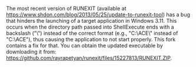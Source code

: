 The most recent version of RUNEXIT (available at https://www.shdon.com/blog/2013/05/25/update-to-runexit-tool) has a bug that hinders the launching of a target application in Windows 3.11. This occurs when the directory path passed into ShellExecute ends with a backslash ("\\") instead of the correct format (e.g., "C:\ACE\\" instead of "C:\ACE"), thus causing the application to not start properly. This fork contains a fix for that. You can obtain the updated executable by downloading it from: https://github.com/rayrapetyan/runexit/files/15227813/RUNEXIT.ZIP.
